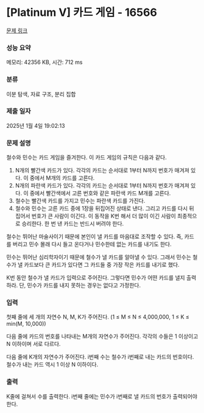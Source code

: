 # [Platinum V] 카드 게임 - 16566 

[문제 링크](https://www.acmicpc.net/problem/16566) 

### 성능 요약

메모리: 42356 KB, 시간: 712 ms

### 분류

이분 탐색, 자료 구조, 분리 집합

### 제출 일자

2025년 1월 4일 19:02:13

### 문제 설명

<p>철수와 민수는 카드 게임을 즐겨한다. 이 카드 게임의 규칙은 다음과 같다.</p>

<ol>
	<li>N개의 빨간색 카드가 있다. 각각의 카드는 순서대로 1부터 N까지 번호가 매겨져 있다. 이 중에서 M개의 카드를 고른다.</li>
	<li>N개의 파란색 카드가 있다. 각각의 카드는 순서대로 1부터 N까지 번호가 매겨져 있다. 이 중에서 빨간색에서 고른 번호와 같은 파란색 카드 M개를 고른다.</li>
	<li>철수는 빨간색 카드를 가지고 민수는 파란색 카드를 가진다.</li>
	<li>철수와 민수는 고른 카드 중에 1장을 뒤집어진 상태로 낸다. 그리고 카드를 다시 뒤집어서 번호가 큰 사람이 이긴다. 이 동작을 K번 해서 더 많이 이긴 사람이 최종적으로 승리한다. 한 번 낸 카드는 반드시 버려야 한다.</li>
</ol>

<p>철수는 뛰어난 마술사이기 때문에 본인이 낼 카드를 마음대로 조작할 수 있다. 즉, 카드를 버리고 민수 몰래 다시 들고 온다거나 민수한테 없는 카드를 내기도 한다.</p>

<p>민수는 뛰어난 심리학자이기 때문에 철수가 낼 카드를 알아낼 수 있다. 그래서 민수는 철수가 낼 카드보다 큰 카드가 있다면 그 카드들 중 가장 작은 카드를 내기로 했다.</p>

<p>K번 동안 철수가 낼 카드가 입력으로 주어진다. 그렇다면 민수가 어떤 카드를 낼지 출력하라. 단, 민수가 카드를 내지 못하는 경우는 없다고 가정한다.</p>

### 입력 

 <p>첫째 줄에 세 개의 자연수 N, M, K가 주어진다. (1 ≤ M ≤ N ≤ 4,000,000, 1 ≤ K ≤ min(M, 10,000))</p>

<p>다음 줄에 카드의 번호를 나타내는 M개의 자연수가 주어진다. 각각의 수들은 1 이상이고 N 이하이며 서로 다르다.</p>

<p>다음 줄에 K개의 자연수가 주어진다. i번째 수는 철수가 i번째로 내는 카드의 번호이다. 철수가 내는 카드 역시 1 이상 N 이하이다.</p>

### 출력 

 <p>K줄에 걸쳐서 수를 출력한다. i번째 줄에는 민수가 i번째로 낼 카드의 번호가 출력되어야 한다.</p>

